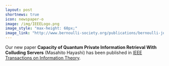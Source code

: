 ```yaml
---
layout: post
shortnews: true
icon: newspaper-o
image: /img/IEEELogo.png
image_style: "max-height: 60px;"
image_link: "http://www.bernoulli-society.org/publications/bernoulli-journal/bernoulli-journal-papers"
---
```


Our new paper **Capacity of Quantum Private Information Retrieval With Colluding Servers** (Masahito Hayashi) has been published in [IEEE Transactions on Information Theory](https://ieeexplore.ieee.org/abstract/document/9422811).

